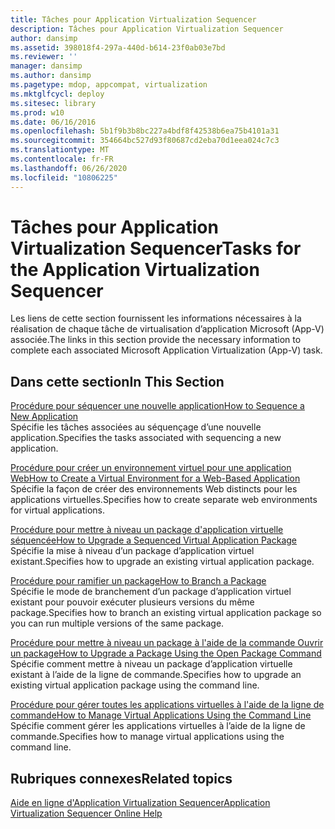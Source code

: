 ```yaml
---
title: Tâches pour Application Virtualization Sequencer
description: Tâches pour Application Virtualization Sequencer
author: dansimp
ms.assetid: 398018f4-297a-440d-b614-23f0ab03e7bd
ms.reviewer: ''
manager: dansimp
ms.author: dansimp
ms.pagetype: mdop, appcompat, virtualization
ms.mktglfcycl: deploy
ms.sitesec: library
ms.prod: w10
ms.date: 06/16/2016
ms.openlocfilehash: 5b1f9b3b8bc227a4bdf8f42538b6ea75b4101a31
ms.sourcegitcommit: 354664bc527d93f80687cd2eba70d1eea024c7c3
ms.translationtype: MT
ms.contentlocale: fr-FR
ms.lasthandoff: 06/26/2020
ms.locfileid: "10806225"
---
```

# <span data-ttu-id="ea1c4-103">Tâches pour Application Virtualization Sequencer</span><span class="sxs-lookup"><span data-stu-id="ea1c4-103">Tasks for the Application Virtualization Sequencer</span></span>


<span data-ttu-id="ea1c4-104">Les liens de cette section fournissent les informations nécessaires à la réalisation de chaque tâche de virtualisation d’application Microsoft (App-V) associée.</span><span class="sxs-lookup"><span data-stu-id="ea1c4-104">The links in this section provide the necessary information to complete each associated Microsoft Application Virtualization (App-V) task.</span></span>

## <span data-ttu-id="ea1c4-105">Dans cette section</span><span class="sxs-lookup"><span data-stu-id="ea1c4-105">In This Section</span></span>


<a href="" id="how-to-sequence-a-new-application"></a>[<span data-ttu-id="ea1c4-106">Procédure pour séquencer une nouvelle application</span><span class="sxs-lookup"><span data-stu-id="ea1c4-106">How to Sequence a New Application</span></span>](how-to-sequence-a-new-application.md)  
<span data-ttu-id="ea1c4-107">Spécifie les tâches associées au séquençage d’une nouvelle application.</span><span class="sxs-lookup"><span data-stu-id="ea1c4-107">Specifies the tasks associated with sequencing a new application.</span></span>

<a href="" id="how-to-create-a-virtual-environment-for-a-web-based-application"></a>[<span data-ttu-id="ea1c4-108">Procédure pour créer un environnement virtuel pour une application Web</span><span class="sxs-lookup"><span data-stu-id="ea1c4-108">How to Create a Virtual Environment for a Web-Based Application</span></span>](how-to-create-a-virtual-environment-for-a-web-based-application.md)  
<span data-ttu-id="ea1c4-109">Spécifie la façon de créer des environnements Web distincts pour les applications virtuelles.</span><span class="sxs-lookup"><span data-stu-id="ea1c4-109">Specifies how to create separate web environments for virtual applications.</span></span>

<a href="" id="how-to-upgrade-a-sequenced-virtual-application-package"></a>[<span data-ttu-id="ea1c4-110">Procédure pour mettre à niveau un package d'application virtuelle séquencée</span><span class="sxs-lookup"><span data-stu-id="ea1c4-110">How to Upgrade a Sequenced Virtual Application Package</span></span>](how-to-upgrade-a-sequenced-virtual-application-package.md)  
<span data-ttu-id="ea1c4-111">Spécifie la mise à niveau d’un package d’application virtuel existant.</span><span class="sxs-lookup"><span data-stu-id="ea1c4-111">Specifies how to upgrade an existing virtual application package.</span></span>

<a href="" id="how-to-branch-a-package"></a>[<span data-ttu-id="ea1c4-112">Procédure pour ramifier un package</span><span class="sxs-lookup"><span data-stu-id="ea1c4-112">How to Branch a Package</span></span>](how-to-branch-a-package.md)  
<span data-ttu-id="ea1c4-113">Spécifie le mode de branchement d’un package d’application virtuel existant pour pouvoir exécuter plusieurs versions du même package.</span><span class="sxs-lookup"><span data-stu-id="ea1c4-113">Specifies how to branch an existing virtual application package so you can run multiple versions of the same package.</span></span>

<a href="" id="how-to-upgrade-a-package-using-the-open-package-command"></a>[<span data-ttu-id="ea1c4-114">Procédure pour mettre à niveau un package à l'aide de la commande Ouvrir un package</span><span class="sxs-lookup"><span data-stu-id="ea1c4-114">How to Upgrade a Package Using the Open Package Command</span></span>](how-to-upgrade-a-package-using-the-open-package-command.md)  
<span data-ttu-id="ea1c4-115">Spécifie comment mettre à niveau un package d’application virtuelle existant à l’aide de la ligne de commande.</span><span class="sxs-lookup"><span data-stu-id="ea1c4-115">Specifies how to upgrade an existing virtual application package using the command line.</span></span>

<a href="" id="how-to-manage-virtual-applications-using-the-command-line"></a>[<span data-ttu-id="ea1c4-116">Procédure pour gérer toutes les applications virtuelles à l'aide de la ligne de commande</span><span class="sxs-lookup"><span data-stu-id="ea1c4-116">How to Manage Virtual Applications Using the Command Line</span></span>](how-to-manage-virtual-applications-using-the-command-line.md)  
<span data-ttu-id="ea1c4-117">Spécifie comment gérer les applications virtuelles à l’aide de la ligne de commande.</span><span class="sxs-lookup"><span data-stu-id="ea1c4-117">Specifies how to manage virtual applications using the command line.</span></span>

## <span data-ttu-id="ea1c4-118">Rubriques connexes</span><span class="sxs-lookup"><span data-stu-id="ea1c4-118">Related topics</span></span>


[<span data-ttu-id="ea1c4-119">Aide en ligne d'Application Virtualization Sequencer</span><span class="sxs-lookup"><span data-stu-id="ea1c4-119">Application Virtualization Sequencer Online Help</span></span>](application-virtualization-sequencer-online-help.md)

 

 





